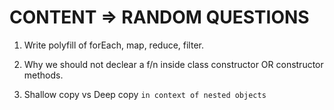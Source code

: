 # CONTENT => RANDOM QUESTIONS

1. Write polyfill of forEach, map, reduce, filter.

2. Why we should not declear a f/n inside class constructor OR constructor methods.

3. Shallow copy vs Deep copy ```in context of nested objects``` 
